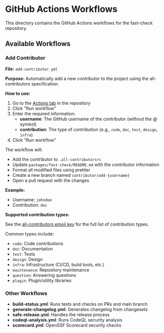 # GitHub Actions Workflows

This directory contains the GitHub Actions workflows for the fast-check repository.

## Available Workflows

### Add Contributor

**File:** `add-contributor.yml`

**Purpose:** Automatically add a new contributor to the project using the all-contributors specification.

**How to use:**

1. Go to the [Actions tab](https://github.com/dubzzz/fast-check/actions/workflows/add-contributor.yml) in the repository
2. Click "Run workflow"
3. Enter the required information:
   - **username**: The GitHub username of the contributor (without the @ symbol)
   - **contribution**: The type of contribution (e.g., `code`, `doc`, `test`, `design`, `infra`)
4. Click "Run workflow"

The workflow will:
- Add the contributor to `.all-contributorsrc`
- Update `packages/fast-check/README.md` with the contributor information
- Format all modified files using prettier
- Create a new branch named `contributor/add-{username}`
- Open a pull request with the changes

**Example:**
- Username: `johndoe`
- Contribution: `doc`

**Supported contribution types:**

See the [all-contributors emoji key](https://allcontributors.org/docs/en/emoji-key) for the full list of contribution types.

Common types include:
- `code`: Code contributions
- `doc`: Documentation
- `test`: Tests
- `design`: Design
- `infra`: Infrastructure (CI/CD, build tools, etc.)
- `maintenance`: Repository maintenance
- `question`: Answering questions
- `plugin`: Plugin/utility libraries

### Other Workflows

- **build-status.yml**: Runs tests and checks on PRs and main branch
- **generate-changelog.yml**: Generates changelog from changesets
- **safe-release.yml**: Handles the release process
- **codeql-analysis.yml**: Runs CodeQL security analysis
- **scorecard.yml**: OpenSSF Scorecard security checks
